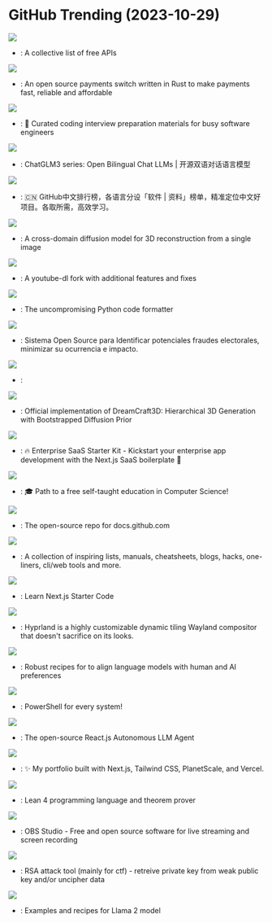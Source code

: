 # GitHub Trending (2023-10-29)

![](https://img.shields.io/badge/Python-New%201-green?style=flat-square&logo=appveyor)
- [](https://github.comundefined): A collective list of free APIs

![](https://img.shields.io/badge/Rust-New%20181-green?style=flat-square&logo=appveyor)
- [](https://github.comundefined): An open source payments switch written in Rust to make payments fast, reliable and affordable

![](https://img.shields.io/badge/TypeScript-New%20279-green?style=flat-square&logo=appveyor)
- [](https://github.comundefined): 💯 Curated coding interview preparation materials for busy software engineers

![](https://img.shields.io/badge/Python-New%20166-green?style=flat-square&logo=appveyor)
- [](https://github.comundefined): ChatGLM3 series: Open Bilingual Chat LLMs | 开源双语对话语言模型

![](https://img.shields.io/badge/Java-New%2095-green?style=flat-square&logo=appveyor)
- [](https://github.comundefined): 🇨🇳 GitHub中文排行榜，各语言分设「软件 | 资料」榜单，精准定位中文好项目。各取所需，高效学习。

![](https://img.shields.io/badge/Python-New%20795-green?style=flat-square&logo=appveyor)
- [](https://github.comundefined): A cross-domain diffusion model for 3D reconstruction from a single image

![](https://img.shields.io/badge/Python-New%2069-green?style=flat-square&logo=appveyor)
- [](https://github.comundefined): A youtube-dl fork with additional features and fixes

![](https://img.shields.io/badge/Python-New%20122-green?style=flat-square&logo=appveyor)
- [](https://github.comundefined): The uncompromising Python code formatter

![](https://img.shields.io/badge/PHP-New%20267-green?style=flat-square&logo=appveyor)
- [](https://github.comundefined): Sistema Open Source para Identificar potenciales fraudes electorales, minimizar su ocurrencia e impacto.

![](https://img.shields.io/badge/C%2B%2B-New%2085-green?style=flat-square&logo=appveyor)
- [](https://github.comundefined): 

![](https://img.shields.io/badge/none-New%20157-green?style=flat-square&logo=appveyor)
- [](https://github.comundefined): Official implementation of DreamCraft3D: Hierarchical 3D Generation with Bootstrapped Diffusion Prior

![](https://img.shields.io/badge/TypeScript-New%2080-green?style=flat-square&logo=appveyor)
- [](https://github.comundefined): 🔥 Enterprise SaaS Starter Kit - Kickstart your enterprise app development with the Next.js SaaS boilerplate 🚀

![](https://img.shields.io/badge/none-New%20100-green?style=flat-square&logo=appveyor)
- [](https://github.comundefined): 🎓 Path to a free self-taught education in Computer Science!

![](https://img.shields.io/badge/JavaScript-New%204-green?style=flat-square&logo=appveyor)
- [](https://github.comundefined): The open-source repo for docs.github.com

![](https://img.shields.io/badge/none-New%20194-green?style=flat-square&logo=appveyor)
- [](https://github.comundefined): A collection of inspiring lists, manuals, cheatsheets, blogs, hacks, one-liners, cli/web tools and more.

![](https://img.shields.io/badge/TypeScript-New%2077-green?style=flat-square&logo=appveyor)
- [](https://github.comundefined): Learn Next.js Starter Code

![](https://img.shields.io/badge/C%2B%2B-New%2031-green?style=flat-square&logo=appveyor)
- [](https://github.comundefined): Hyprland is a highly customizable dynamic tiling Wayland compositor that doesn't sacrifice on its looks.

![](https://img.shields.io/badge/Python-New%2050-green?style=flat-square&logo=appveyor)
- [](https://github.comundefined): Robust recipes for to align language models with human and AI preferences

![](https://img.shields.io/badge/C%23-New%2068-green?style=flat-square&logo=appveyor)
- [](https://github.comundefined): PowerShell for every system!

![](https://img.shields.io/badge/TypeScript-New%2050-green?style=flat-square&logo=appveyor)
- [](https://github.comundefined): The open-source React.js Autonomous LLM Agent

![](https://img.shields.io/badge/MDX-New%2026-green?style=flat-square&logo=appveyor)
- [](https://github.comundefined): ✨ My portfolio built with Next.js, Tailwind CSS, PlanetScale, and Vercel.

![](https://img.shields.io/badge/Lean-New%2033-green?style=flat-square&logo=appveyor)
- [](https://github.comundefined): Lean 4 programming language and theorem prover

![](https://img.shields.io/badge/C-New%2014-green?style=flat-square&logo=appveyor)
- [](https://github.comundefined): OBS Studio - Free and open source software for live streaming and screen recording

![](https://img.shields.io/badge/Python-New%205-green?style=flat-square&logo=appveyor)
- [](https://github.comundefined): RSA attack tool (mainly for ctf) - retreive private key from weak public key and/or uncipher data

![](https://img.shields.io/badge/Jupyter%20Notebook-New%2056-green?style=flat-square&logo=appveyor)
- [](https://github.comundefined): Examples and recipes for Llama 2 model


